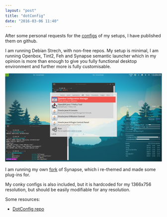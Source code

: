```yaml
---
layout: "post"
title: "dotConfig"
date: "2016-03-06 11:40"
---
```


After some personal requests for the [configs](https://github.com/cnHeider/dotConfig) of my setups, I have published them on github.

I am running Debian Strech, with non-free repos. My setup is minimal, I am running Openbox, Tint2, Feh and Synapse semantic launcher which in my opinion is more than enough to give you fully functional desktop environment and further more is fully customisable.

![Desktop](/images/2016/04/desktop.png)

I am running my own [fork](https://github.com/cnHeider/synapse) of Synapse, which i re-themed and made some plug-ins for.

My conky configs is also included, but it is hardcoded for my 1366x756 resolution, but should be easily modifiable for any resolution.

Some resources:

- [DotConfig repo](https://github.com/cnHeider/dotConfig)
